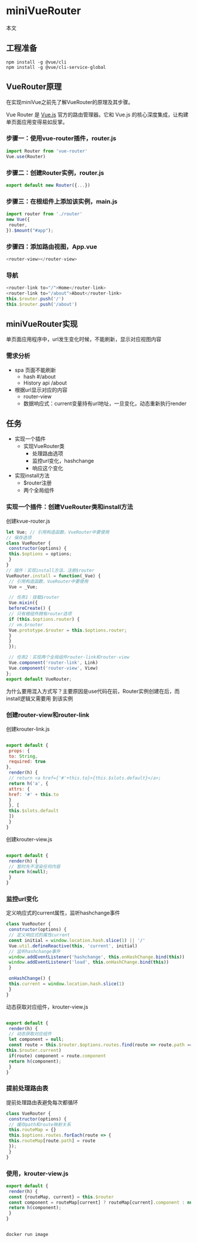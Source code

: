 # miniVueRouter

本文

## 工程准备

```shell
npm install -g @vue/cli
npm install -g @vue/cli-service-global
```

## VueRouter原理

在实现miniVue之前先了解VueRouter的原理及其步骤。

Vue Router 是 [Vue.js](https://cn.vuejs.org/index.html) 官⽅的路由管理器。它和 Vue.js 的核⼼深度集成，让构建单⻚⾯应⽤变得易如反掌。

### 步骤⼀：使⽤vue-router插件，router.js

```js
import Router from 'vue-router'
Vue.use(Router)
```

### 步骤⼆：创建Router实例，router.js

```js
export default new Router({...})
```

### 步骤三：在根组件上添加该实例，main.js

```js
import router from './router'
new Vue({
 router,
}).$mount("#app");
```

### 步骤四：添加路由视图，App.vue

```js
<router-view></router-view>
```

### 导航

```js
<router-link to="/">Home</router-link>
<router-link to="/about">About</router-link>
this.$router.push('/')
this.$router.push('/about')
```

## miniVueRouter实现

单⻚⾯应⽤程序中，url发⽣变化时候，不能刷新，显示对应视图内容

### 需求分析

- spa ⻚⾯不能刷新
  - hash #/about
  - History api /about
- 根据url显示对应的内容
  - router-view
  - 数据响应式：current变量持有url地址，⼀旦变化，动态重新执⾏render

## 任务

- 实现⼀个插件
  - 实现VueRouter类
    - 处理路由选项
    - 监控url变化，hashchange
    - 响应这个变化
- 实现install⽅法
  - $router注册
  - 两个全局组件


### 实现⼀个插件：创建VueRouter类和install⽅法

创建kvue-router.js

```js
let Vue; // 引⽤构造函数，VueRouter中要使⽤
// 保存选项
class VueRouter {
 constructor(options) {
 this.$options = options;
 }
}
// 插件：实现install⽅法，注册$router
VueRouter.install = function(_Vue) {
 // 引⽤构造函数，VueRouter中要使⽤
 Vue = _Vue;

 // 任务1：挂载$router
 Vue.mixin({
 beforeCreate() {
 // 只有根组件拥有router选项
 if (this.$options.router) {
 // vm.$router
 Vue.prototype.$router = this.$options.router;
 }
 }
 });

 // 任务2：实现两个全局组件router-link和router-view
 Vue.component('router-link', Link)
 Vue.component('router-view', View)
};
export default VueRouter;
```

为什么要⽤混⼊⽅式写？主要原因是use代码在前，Router实例创建在后，⽽install逻辑⼜需要⽤
到该实例

### 创建router-view和router-link

创建krouter-link.js

```js

export default {
 props: {
 to: String,
 required: true
},
 render(h) {
 // return <a href={'#'+this.to}>{this.$slots.default}</a>;
 return h('a', {
 attrs: {
 href: '#' + this.to
 }
 }, [
 this.$slots.default
 ])
 }
}
```

创建krouter-view.js

```js

export default {
 render(h) {
 // 暂时先不渲染任何内容
 return h(null);
 }
}

```

### 监控url变化

定义响应式的current属性，监听hashchange事件


```js
class VueRouter {
 constructor(options) {
 // 定义响应式的属性current
 const initial = window.location.hash.slice(1) || '/'
 Vue.util.defineReactive(this, 'current', initial)
 // 监听hashchange事件
 window.addEventListener('hashchange', this.onHashChange.bind(this))
 window.addEventListener('load', this.onHashChange.bind(this))
 }

 onHashChange() {
 this.current = window.location.hash.slice(1)
 }
}
```

动态获取对应组件，krouter-view.js

```js

export default {
 render(h) {
 // 动态获取对应组件
 let component = null;
 const route = this.$router.$options.routes.find(route => route.path ===
this.$router.current)
 if(route) component = route.component
 return h(component);
 }
}

```

### 提前处理路由表

提前处理路由表避免每次都循环

```js
class VueRouter {
 constructor(options) {
 // 缓存path和route映射关系
 this.routeMap = {}
 this.$options.routes.forEach(route => {
 this.routeMap[route.path] = route
 });
 }
}
```

### 使⽤，krouter-view.js

```js
export default {
 render(h) {
 const {routeMap, current} = this.$router
 const component = routeMap[current] ? routeMap[current].component : null;
 return h(component);
 }
}
```


```shell

docker run image



```
